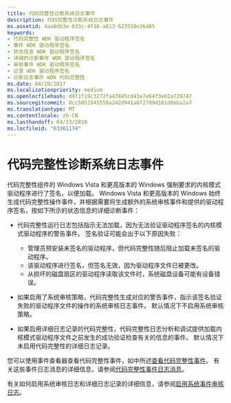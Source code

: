```yaml
---
title: 代码完整性诊断系统日志事件
description: 代码完整性诊断系统日志事件
ms.assetid: 4aa8db3e-033c-4f38-a813-623518e36485
keywords:
- 代码完整性 WDK 驱动程序签名
- 事件 WDK 驱动程序签名
- 状态信息 WDK 驱动程序签名
- 详细的诊断事件 WDK 驱动程序签名
- 审核事件 WDK 驱动程序签名
- 记录 WDK 驱动程序签名
- 诊断日志事件 WDK 代码完整性
ms.date: 04/20/2017
ms.localizationpriority: medium
ms.openlocfilehash: d9f1f19c3272fa47845cd41e7e64f3e02a729747
ms.sourcegitcommit: 0cc5051945559a242d941a6f2799d161d8eba2a7
ms.translationtype: MT
ms.contentlocale: zh-CN
ms.lasthandoff: 04/23/2019
ms.locfileid: "63361174"
---
```

# <a name="code-integrity-diagnostic-system-log-events"></a>代码完整性诊断系统日志事件


代码完整性组件的 Windows Vista 和更高版本的 Windows 强制要求的内核模式驱动程序进行了签名，以便加载。 Windows Vista 和更高版本的 Windows 始终生成代码完整性操作事件，并根据需要将生成额外的系统审核事件和提供的驱动程序签名，按如下所示的状态信息的详细诊断事件：

-   代码完整性运行日志包括指示无法加载，因为无法验证驱动程序签名的内核模式驱动程序的警告事件。 签名验证可能会出于以下原因失败：
    -   管理员预安装未签名的驱动程序，但代码完整性随后阻止加载未签名的驱动程序。
    -   该驱动程序进行签名，但签名无效，因为驱动程序文件已被更改。
    -   从损坏的磁盘扇区的驱动程序读取该文件时，系统磁盘设备可能有设备错误。
-   如果启用了系统审核策略，代码完整性生成对应的警告事件，指示该签名验证失败的驱动程序文件的操作的系统审核日志事件。 默认情况下不启用系统审核策略。

-   如果启用详细日志记录的代码完整性，代码完整性日志分析和调试提供加载内核模式驱动程序文件之前发生的成功验证检查有关的信息的事件。 默认情况下未启用代码完整性的详细日志记录。

您可以使用事件查看器查看代码完整性事件，如中所述[查看代码完整性事件](viewing-code-integrity-events.md)。 有关这些事件日志消息的详细信息，请参阅[代码完整性事件日志消息](code-integrity-event-log-messages.md)。

有关如何启用系统审核日志和详细日志记录的详细信息，请参阅[启用系统事件审核日志](enabling-the-system-event-audit-log.md)。

 

 





